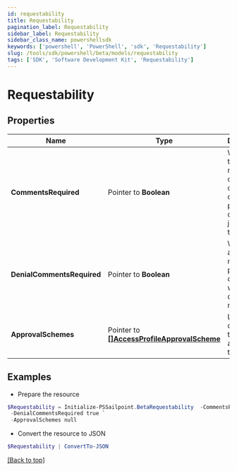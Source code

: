 ```yaml
---
id: requestability
title: Requestability
pagination_label: Requestability
sidebar_label: Requestability
sidebar_class_name: powershellsdk
keywords: ['powershell', 'PowerShell', 'sdk', 'Requestability'] 
slug: /tools/sdk/powershell/beta/models/requestability
tags: ['SDK', 'Software Development Kit', 'Requestability']
---
```



# Requestability

## Properties

Name | Type | Description | Notes
------------ | ------------- | ------------- | -------------
**CommentsRequired** |  Pointer to **Boolean** | Whether the requester of the containing object must provide comments justifying the request | [optional] [default to $false]
**DenialCommentsRequired** |  Pointer to **Boolean** | Whether an approver must provide comments when denying the request | [optional] [default to $false]
**ApprovalSchemes** |  Pointer to [**[]AccessProfileApprovalScheme**](access-profile-approval-scheme) | List describing the steps in approving the request | [optional] 

## Examples

- Prepare the resource
```powershell
$Requestability = Initialize-PSSailpoint.BetaRequestability  -CommentsRequired true `
 -DenialCommentsRequired true `
 -ApprovalSchemes null
```

- Convert the resource to JSON
```powershell
$Requestability | ConvertTo-JSON
```


[[Back to top]](#) 

